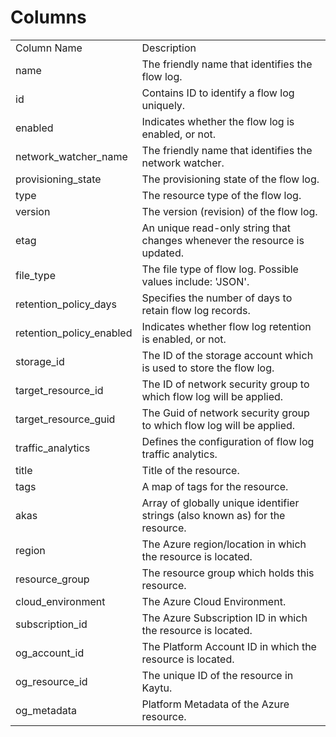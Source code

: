 # Columns  

<table>
	<tr><td>Column Name</td><td>Description</td></tr>
	<tr><td>name</td><td>The friendly name that identifies the flow log.</td></tr>
	<tr><td>id</td><td>Contains ID to identify a flow log uniquely.</td></tr>
	<tr><td>enabled</td><td>Indicates whether the flow log is enabled, or not.</td></tr>
	<tr><td>network_watcher_name</td><td>The friendly name that identifies the network watcher.</td></tr>
	<tr><td>provisioning_state</td><td>The provisioning state of the flow log.</td></tr>
	<tr><td>type</td><td>The resource type of the flow log.</td></tr>
	<tr><td>version</td><td>The version (revision) of the flow log.</td></tr>
	<tr><td>etag</td><td>An unique read-only string that changes whenever the resource is updated.</td></tr>
	<tr><td>file_type</td><td>The file type of flow log. Possible values include: &#39;JSON&#39;.</td></tr>
	<tr><td>retention_policy_days</td><td>Specifies the number of days to retain flow log records.</td></tr>
	<tr><td>retention_policy_enabled</td><td>Indicates whether flow log retention is enabled, or not.</td></tr>
	<tr><td>storage_id</td><td>The ID of the storage account which is used to store the flow log.</td></tr>
	<tr><td>target_resource_id</td><td>The ID of network security group to which flow log will be applied.</td></tr>
	<tr><td>target_resource_guid</td><td>The Guid of network security group to which flow log will be applied.</td></tr>
	<tr><td>traffic_analytics</td><td>Defines the configuration of flow log traffic analytics.</td></tr>
	<tr><td>title</td><td>Title of the resource.</td></tr>
	<tr><td>tags</td><td>A map of tags for the resource.</td></tr>
	<tr><td>akas</td><td>Array of globally unique identifier strings (also known as) for the resource.</td></tr>
	<tr><td>region</td><td>The Azure region/location in which the resource is located.</td></tr>
	<tr><td>resource_group</td><td>The resource group which holds this resource.</td></tr>
	<tr><td>cloud_environment</td><td>The Azure Cloud Environment.</td></tr>
	<tr><td>subscription_id</td><td>The Azure Subscription ID in which the resource is located.</td></tr>
	<tr><td>og_account_id</td><td>The Platform Account ID in which the resource is located.</td></tr>
	<tr><td>og_resource_id</td><td>The unique ID of the resource in Kaytu.</td></tr>
	<tr><td>og_metadata</td><td>Platform Metadata of the Azure resource.</td></tr>
</table>